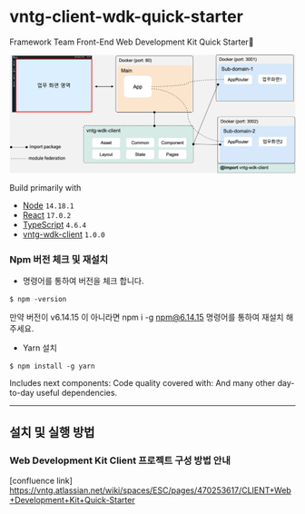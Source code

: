 # vntg-client-wdk-quick-starter

Framework Team Front-End Web Development Kit Quick Starter🚀

![Alt text](/ReadmeIMG/QuickStart_Summery.png)

Build primarily with

- [Node](https://nodejs.org/download/release/v14.18.1/) `14.18.1`
- [React](https://ko.reactjs.org/) `17.0.2`
- [TypeScript](https://www.typescriptlang.org) `4.6.4`
- [vntg-wdk-client](https://github.com/VntgCorp/vntg-wdk-client/packages/1439141) `1.0.0`

### Npm 버전 체크 및 재설치

- 명령어를 통하여 버전을 체크 합니다.

```
$ npm -version
```

만약 버전이 v6.14.15 이 아니라면 npm i -g npm@6.14.15 명령어를 통하여 재설치 해주세요.

- Yarn 설치

```
$ npm install -g yarn
```

Includes next components:
Code quality covered with:
And many other day-to-day useful dependencies.

---

## 설치 및 실행 방법

### Web Development Kit Client 프로젝트 구성 방법 안내

[confluence link]
https://vntg.atlassian.net/wiki/spaces/ESC/pages/470253617/CLIENT+Web+Development+Kit+Quick-Starter
